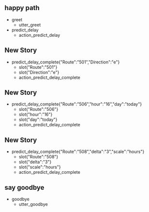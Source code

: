 ## happy path
* greet
  - utter_greet
* predict_delay
  - action_predict_delay
 
## New Story
* predict_delay_complete{"Route":"501","Direction":"e"}
  - slot{"Route":"501"}
  - slot{"Direction":"e"}
  - action_predict_delay_complete

## New Story
* predict_delay_complete{"Route":"506","hour":"16","day":"today"}
  - slot{"Route":"506"}
  - slot{"hour":"16"}
  - slot{"day":"today"}
  - action_predict_delay_complete


## New Story
* predict_delay_complete{"Route":"508","delta":"3","scale":"hours"}
  - slot{"Route":"508"}
  - slot{"delta":"3"}
  - slot{"scale":"hours"}
  - action_predict_delay_complete

## say goodbye
* goodbye
  - utter_goodbye
